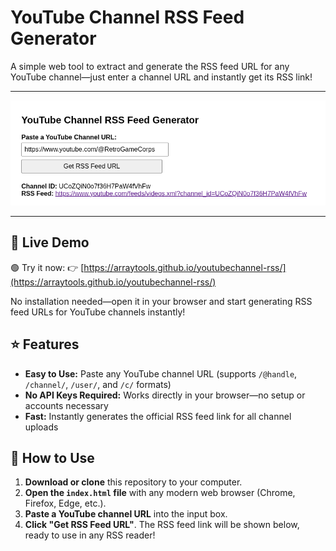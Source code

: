 # YouTube Channel RSS Feed Generator

A simple web tool to extract and generate the RSS feed URL for any YouTube channel—just enter a channel URL and instantly get its RSS link!

---

![Screenshot of the interface](./youtubechannel.png)

---

## 🔗 Live Demo

🟢 Try it now:
👉 [https://arraytools.github.io/youtubechannel-rss/](https://arraytools.github.io/youtubechannel-rss/)

No installation needed—open it in your browser and start generating RSS feed URLs for YouTube channels instantly!

## ⭐ Features

- **Easy to Use:** Paste any YouTube channel URL (supports `/@handle`, `/channel/`, `/user/`, and `/c/` formats)
- **No API Keys Required:** Works directly in your browser—no setup or accounts necessary
- **Fast:** Instantly generates the official RSS feed link for all channel uploads

## 🚀 How to Use

1. **Download or clone** this repository to your computer.
2. **Open the `index.html` file** with any modern web browser (Chrome, Firefox, Edge, etc.).
3. **Paste a YouTube channel URL** into the input box.
4. **Click "Get RSS Feed URL"**.
   The RSS feed link will be shown below, ready to use in any RSS reader!
